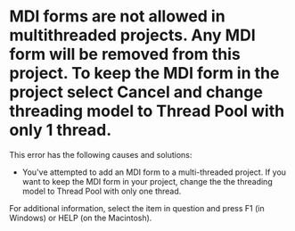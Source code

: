 
# MDI forms are not allowed in multithreaded projects. Any MDI form will be removed from this project. To keep the MDI form in the project select Cancel and change threading model to Thread Pool with only 1 thread.

This error has the following causes and solutions:



- You've attempted to add an MDI form to a multi-threaded project. If you want to keep the MDI form in your project, change the the threading model to Thread Pool with only one thread.
    

For additional information, select the item in question and press F1 (in Windows) or HELP (on the Macintosh).
